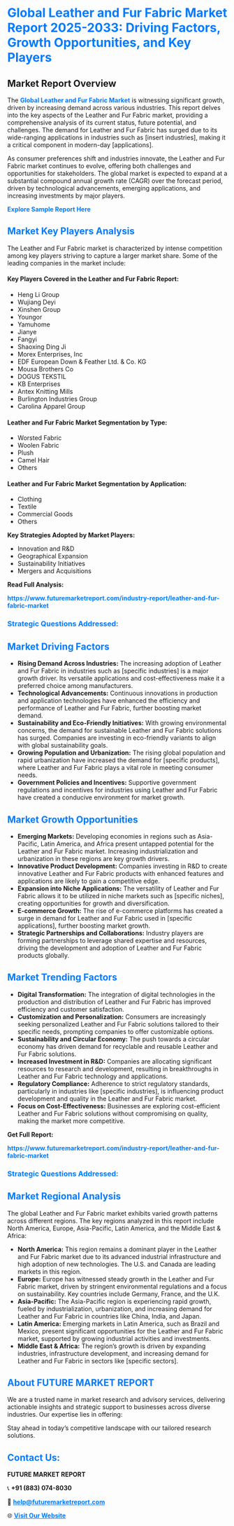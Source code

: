<h1 style="color: #007BFF;">Global Leather and Fur Fabric Market Report 2025-2033: Driving Factors, Growth Opportunities, and Key Players</h1>

<section id="overview">
<h2>Market Report Overview</h2>
<p>The <a href="https://www.futuremarketreport.com/industry-report/leather-and-fur-fabric-market" style="color: #007BFF; text-decoration: none;"><strong>Global Leather and Fur Fabric Market</strong></a> is witnessing significant growth, driven by increasing demand across various industries. This report delves into the key aspects of the Leather and Fur Fabric market, providing a comprehensive analysis of its current status, future potential, and challenges. The demand for Leather and Fur Fabric has surged due to its wide-ranging applications in industries such as [insert industries], making it a critical component in modern-day [applications].</p>
<p>As consumer preferences shift and industries innovate, the Leather and Fur Fabric market continues to evolve, offering both challenges and opportunities for stakeholders. The global market is expected to expand at a substantial compound annual growth rate (CAGR) over the forecast period, driven by technological advancements, emerging applications, and increasing investments by major players.</p>
</section>

<section id="overview">
<p><a href="https://www.futuremarketreport.com/request-sample/reportId=52741" style="color: #007BFF; text-decoration: none;"><strong>Explore Sample Report Here</strong></a></p>
</section>

<section id="key-players">
<h2 style="color: #007BFF;">Market Key Players Analysis</h2>
<p>The Leather and Fur Fabric market is characterized by intense competition among key players striving to capture a larger market share. Some of the leading companies in the market include:</p>
<h4>Key Players Covered in the Leather and Fur Fabric Report:</h4>
<ul><li>Heng Li Group</li><li>Wujiang Deyi</li><li>Xinshen Group</li><li>Youngor</li><li>Yamuhome</li><li>Jianye</li><li>Fangyi</li><li>Shaoxing Ding Ji</li><li>Morex Enterprises, Inc</li><li>EDF European Down &amp; Feather Ltd. &amp; Co. KG</li><li>Mousa Brothers Co</li><li>DOGUS TEKSTIL</li><li>KB Enterprises</li><li>Antex Knitting Mills</li><li>Burlington Industries Group</li><li>Carolina Apparel Group</li></ul>
<h4>Leather and Fur Fabric Market Segmentation by Type:</h4>
<ul><li>Worsted Fabric</li><li>Woolen Fabric</li><li>Plush</li><li>Camel Hair</li><li>Others</li></ul>

<h4>Leather and Fur Fabric Market Segmentation by Application:</h4>
<ul><li>Clothing</li><li>Textile</li><li>Commercial Goods</li><li>Others</li></ul>
<p><strong>Key Strategies Adopted by Market Players:</strong></p>
<ul>
<li>Innovation and R&D</li>
<li>Geographical Expansion</li>
<li>Sustainability Initiatives</li>
<li>Mergers and Acquisitions</li>
</ul>
</section>

<section>
<p><strong>Read Full Analysis: </strong></p><a href="https://www.futuremarketreport.com/industry-report/leather-and-fur-fabric-market" style="color: #007BFF; text-decoration: none;"><strong>https://www.futuremarketreport.com/industry-report/leather-and-fur-fabric-market</strong></a>
<h3 style="color: #007BFF;">Strategic Questions Addressed:</h3>
</section>

<section id="driving-factors">
<h2 style="color: #007BFF;">Market Driving Factors</h2>
<ul>
<li><strong>Rising Demand Across Industries:</strong> The increasing adoption of Leather and Fur Fabric in industries such as [specific industries] is a major growth driver. Its versatile applications and cost-effectiveness make it a preferred choice among manufacturers.</li>
<li><strong>Technological Advancements:</strong> Continuous innovations in production and application technologies have enhanced the efficiency and performance of Leather and Fur Fabric, further boosting market demand.</li>
<li><strong>Sustainability and Eco-Friendly Initiatives:</strong> With growing environmental concerns, the demand for sustainable Leather and Fur Fabric solutions has surged. Companies are investing in eco-friendly variants to align with global sustainability goals.</li>
<li><strong>Growing Population and Urbanization:</strong> The rising global population and rapid urbanization have increased the demand for [specific products], where Leather and Fur Fabric plays a vital role in meeting consumer needs.</li>
<li><strong>Government Policies and Incentives:</strong> Supportive government regulations and incentives for industries using Leather and Fur Fabric have created a conducive environment for market growth.</li>
</ul>
</section>

<section id="growth-opportunities">
<h2 style="color: #007BFF;">Market Growth Opportunities</h2>
<ul>
<li><strong>Emerging Markets:</strong> Developing economies in regions such as Asia-Pacific, Latin America, and Africa present untapped potential for the Leather and Fur Fabric market. Increasing industrialization and urbanization in these regions are key growth drivers.</li>
<li><strong>Innovative Product Development:</strong> Companies investing in R&D to create innovative Leather and Fur Fabric products with enhanced features and applications are likely to gain a competitive edge.</li>
<li><strong>Expansion into Niche Applications:</strong> The versatility of Leather and Fur Fabric allows it to be utilized in niche markets such as [specific niches], creating opportunities for growth and diversification.</li>
<li><strong>E-commerce Growth:</strong> The rise of e-commerce platforms has created a surge in demand for Leather and Fur Fabric used in [specific applications], further boosting market growth.</li>
<li><strong>Strategic Partnerships and Collaborations:</strong> Industry players are forming partnerships to leverage shared expertise and resources, driving the development and adoption of Leather and Fur Fabric products globally.</li>
</ul>
</section>

<section id="trending-factors">
<h2 style="color: #007BFF;">Market Trending Factors</h2>
<ul>
<li><strong>Digital Transformation:</strong> The integration of digital technologies in the production and distribution of Leather and Fur Fabric has improved efficiency and customer satisfaction.</li>
<li><strong>Customization and Personalization:</strong> Consumers are increasingly seeking personalized Leather and Fur Fabric solutions tailored to their specific needs, prompting companies to offer customizable options.</li>
<li><strong>Sustainability and Circular Economy:</strong> The push towards a circular economy has driven demand for recyclable and reusable Leather and Fur Fabric solutions.</li>
<li><strong>Increased Investment in R&D:</strong> Companies are allocating significant resources to research and development, resulting in breakthroughs in Leather and Fur Fabric technology and applications.</li>
<li><strong>Regulatory Compliance:</strong> Adherence to strict regulatory standards, particularly in industries like [specific industries], is influencing product development and quality in the Leather and Fur Fabric market.</li>
<li><strong>Focus on Cost-Effectiveness:</strong> Businesses are exploring cost-efficient Leather and Fur Fabric solutions without compromising on quality, making the market more competitive.</li>
</ul>
</section>

<section>
<p><strong>Get Full Report: </strong></p><a href="https://www.futuremarketreport.com/industry-report/leather-and-fur-fabric-market" style="color: #007BFF; text-decoration: none;"><strong>https://www.futuremarketreport.com/industry-report/leather-and-fur-fabric-market</strong></a>
<h3 style="color: #007BFF;">Strategic Questions Addressed:</h3>
</section>


<section id="regional-analysis">
<h2 style="color: #007BFF;">Market Regional Analysis</h2>
<p>The global Leather and Fur Fabric market exhibits varied growth patterns across different regions. The key regions analyzed in this report include North America, Europe, Asia-Pacific, Latin America, and the Middle East & Africa:</p>
<ul>
<li><strong>North America:</strong> This region remains a dominant player in the Leather and Fur Fabric market due to its advanced industrial infrastructure and high adoption of new technologies. The U.S. and Canada are leading markets in this region.</li>
<li><strong>Europe:</strong> Europe has witnessed steady growth in the Leather and Fur Fabric market, driven by stringent environmental regulations and a focus on sustainability. Key countries include Germany, France, and the U.K.</li>
<li><strong>Asia-Pacific:</strong> The Asia-Pacific region is experiencing rapid growth, fueled by industrialization, urbanization, and increasing demand for Leather and Fur Fabric in countries like China, India, and Japan.</li>
<li><strong>Latin America:</strong> Emerging markets in Latin America, such as Brazil and Mexico, present significant opportunities for the Leather and Fur Fabric market, supported by growing industrial activities and investments.</li>
<li><strong>Middle East & Africa:</strong> The region’s growth is driven by expanding industries, infrastructure development, and increasing demand for Leather and Fur Fabric in sectors like [specific sectors].</li>
</ul>
</section>

<footer>
<h2 style="color: #007BFF;">About FUTURE MARKET REPORT</h2>
<p>We are a trusted name in market research and advisory services, delivering actionable insights and strategic support to businesses across diverse industries. Our expertise lies in offering:</p>

<p>Stay ahead in today’s competitive landscape with our tailored research solutions.</p>

<h2 style="color: #007BFF;">Contact Us:</h2>
<p><strong>FUTURE MARKET REPORT</strong></p>
<p>📞 <strong>+91 (883) 074-8030</strong></p>
<p>📧 <strong><a href="mailto:help@futuremarketreport.com" style="color: #007BFF;">help@futuremarketreport.com</a></strong></p>
<p>🌐 <strong><a href="https://www.futuremarketreport.com/" style="color: #007BFF;">Visit Our Website</a></strong></p>
</footer>